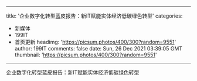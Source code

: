 
---
title: '企业数字化转型蓝皮报告：新IT赋能实体经济低碳绿色转型'
categories: 
 - 新媒体
 - 199IT
 - 首页更新
headimg: 'https://picsum.photos/400/300?random=9551'
author: 199IT
comments: false
date: Sun, 26 Dec 2021 03:39:05 GMT
thumbnail: 'https://picsum.photos/400/300?random=9551'
---

<div>   
企业数字化转型蓝皮报告：新IT赋能实体经济低碳绿色转型  
</div>
            